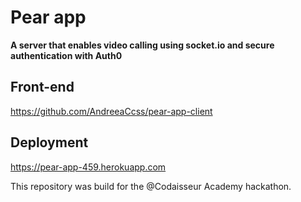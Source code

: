 # Pear app

**A server that enables video calling using socket.io and secure authentication with Auth0**

## Front-end

https://github.com/AndreeaCcss/pear-app-client

## Deployment

https://pear-app-459.herokuapp.com

This repository was build for the @Codaisseur Academy hackathon.

